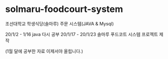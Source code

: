 # solmaru-foodcourt-system
조선대학교 학생식당(솔마루) 주문 시스템(JAVA & Mysql)


20/1/2 - 1/16 java 다시 공부
20/1/17 - 20/1/23 솔마루 푸드코트 시스템 프로젝트 제작

(1월 달에 공부한 자료 이제서야 올립니다.)
